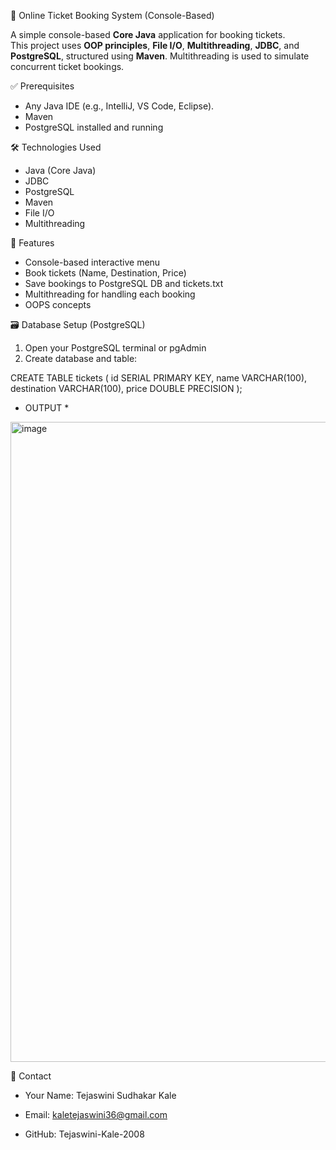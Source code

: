  🎫 Online Ticket Booking System (Console-Based)

A simple console-based **Core Java** application for booking tickets.  
This project uses **OOP principles**, **File I/O**, **Multithreading**, **JDBC**, and **PostgreSQL**, structured using **Maven**.
Multithreading is used to simulate concurrent ticket bookings.


 ✅ Prerequisites

- Any Java IDE (e.g., IntelliJ, VS Code, Eclipse). 
- Maven  
- PostgreSQL installed and running  

🛠 Technologies Used

- Java (Core Java)
- JDBC
- PostgreSQL
- Maven
- File I/O
- Multithreading

🌟 Features

- Console-based interactive menu
- Book tickets (Name, Destination, Price)
- Save bookings to PostgreSQL DB and tickets.txt
- Multithreading for handling each booking
- OOPS concepts


🗃️ Database Setup (PostgreSQL)

1. Open your PostgreSQL terminal or pgAdmin  
2. Create database and table:


CREATE TABLE tickets (
    id SERIAL PRIMARY KEY,
    name VARCHAR(100),
    destination VARCHAR(100),
    price DOUBLE PRECISION
);

 * OUTPUT *
<img width="1024" height="1024" alt="image" src="https://github.com/user-attachments/assets/c87ababc-00f9-4b73-8c51-d82a5cff3b02" />








🌟 Contact


- Your Name: Tejaswini Sudhakar Kale

- Email: kaletejaswini36@gmail.com

- GitHub: Tejaswini-Kale-2008
